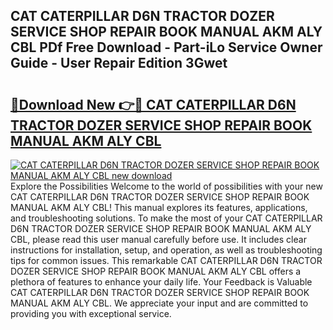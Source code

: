 ## CAT CATERPILLAR D6N TRACTOR DOZER SERVICE SHOP REPAIR BOOK MANUAL AKM ALY CBL PDf Free Download - Part-iLo Service Owner Guide - User Repair Edition 3Gwet

# <h2><a href="http://bc80583.oget.top/?id=CAT+CATERPILLAR+D6N+TRACTOR+DOZER+SERVICE+SHOP+REPAIR+BOOK+MANUAL+AKM+ALY+CBL">🔗Download New 👉🔴 CAT CATERPILLAR D6N TRACTOR DOZER SERVICE SHOP REPAIR BOOK MANUAL AKM ALY CBL</a></h2>

[![CAT CATERPILLAR D6N TRACTOR DOZER SERVICE SHOP REPAIR BOOK MANUAL AKM ALY CBL new download](https://i.imgur.com/5g1atiW.png)](http://bc80583.oget.top/?id=CAT+CATERPILLAR+D6N+TRACTOR+DOZER+SERVICE+SHOP+REPAIR+BOOK+MANUAL+AKM+ALY+CBL)
Explore the Possibilities Welcome to the world of possibilities with your new CAT CATERPILLAR D6N TRACTOR DOZER SERVICE SHOP REPAIR BOOK MANUAL AKM ALY CBL! This manual explores its features, applications, and troubleshooting solutions. To make the most of your CAT CATERPILLAR D6N TRACTOR DOZER SERVICE SHOP REPAIR BOOK MANUAL AKM ALY CBL, please read this user manual carefully before use. It includes clear instructions for installation, setup, and operation, as well as troubleshooting tips for common issues. This remarkable CAT CATERPILLAR D6N TRACTOR DOZER SERVICE SHOP REPAIR BOOK MANUAL AKM ALY CBL offers a plethora of features to enhance your daily life. Your Feedback is Valuable CAT CATERPILLAR D6N TRACTOR DOZER SERVICE SHOP REPAIR BOOK MANUAL AKM ALY CBL. We appreciate your input and are committed to providing you with exceptional service.

